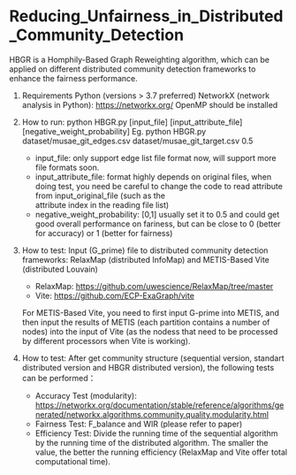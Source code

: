 # Reducing_Unfairness_in_Distributed_Community_Detection

HBGR is a Homphily-Based Graph Reweighting algorithm, which can be applied on different distributed community detection frameworks to enhance the fairness performance.

1. Requirements
   Python (versions > 3.7 preferred)
   NetworkX (network analysis in Python): https://networkx.org/
   OpenMP should be installed
   
3. How to run:
   python HBGR.py [input_file] [input_attribute_file] [negative_weight_probability]
   Eg. python HBGR.py dataset/musae_git_edges.csv dataset/musae_git_target.csv 0.5
   
   - input_file: only support edge list file format now, will support more file formats soon.
   - input_attribute_file: format highly depends on original files, when doing test, you need be careful to change the code to read attribute from input_original_file (such as the  
     attribute index in the reading file list)
   - negative_weight_probability: [0,1] usually set it to 0.5 and could get good overall performance on fariness, but can be close to 0 (better for accuracy) or 1 (better for fairness)
   
4. How to test:
   Input (G_prime) file to distributed community detection frameworks: RelaxMap (distributed InfoMap) and METIS-Based Vite (distributed Louvain)

   - RelaxMap: https://github.com/uwescience/RelaxMap/tree/master
   - Vite: https://github.com/ECP-ExaGraph/vite
  
   For METIS-Based Vite, you need to first input G-prime into METIS, and then input the results of METIS (each partition contains a number of nodes) into the input of Vite (as the 
   nodess that need to be processed by different processors when Vite is working).
   
5. How to test:
   After get community structure (sequential version, standart distributed version and HBGR distributed version), the following tests can be performed：
   
   - Accuracy Test (modularity): https://networkx.org/documentation/stable/reference/algorithms/generated/networkx.algorithms.community.quality.modularity.html
   - Fairness Test: F_balance and WIR (please refer to paper)
   - Efficiency Test: Divide the running time of the sequential algorithm by the running time of the distributed algorithm. The smaller the value, the better the running efficiency 
     (RelaxMap and Vite offer total computational time). 
   
